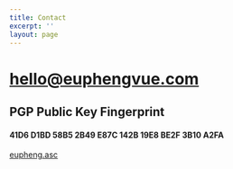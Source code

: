 ```yaml
---
title: Contact
excerpt: ''
layout: page
---
```

# [hello@euphengvue.com](mailto:hello@euphengvue.com)

## PGP Public Key Fingerprint

#### 41D6 D1BD 58B5 2B49 E87C  142B 19E8 BE2F 3B10 A2FA

[eupheng.asc](https://github.com/euvue/pgp-public-key/blob/main/eupheng.asc)

